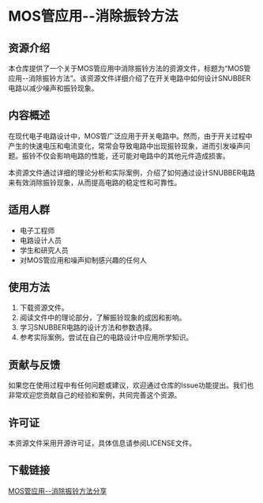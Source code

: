# MOS管应用--消除振铃方法

## 资源介绍

本仓库提供了一个关于MOS管应用中消除振铃方法的资源文件，标题为“MOS管应用--消除振铃方法”。该资源文件详细介绍了在开关电路中如何设计SNUBBER电路以减少噪声和振铃现象。

## 内容概述

在现代电子电路设计中，MOS管广泛应用于开关电路中。然而，由于开关过程中产生的快速电压和电流变化，常常会导致电路中出现振铃现象，进而引发噪声问题。振铃不仅会影响电路的性能，还可能对电路中的其他元件造成损害。

本资源文件通过详细的理论分析和实际案例，介绍了如何通过设计SNUBBER电路来有效消除振铃现象，从而提高电路的稳定性和可靠性。

## 适用人群

- 电子工程师
- 电路设计人员
- 学生和研究人员
- 对MOS管应用和噪声抑制感兴趣的任何人

## 使用方法

1. 下载资源文件。
2. 阅读文件中的理论部分，了解振铃现象的成因和影响。
3. 学习SNUBBER电路的设计方法和参数选择。
4. 参考实际案例，尝试在自己的电路设计中应用所学知识。

## 贡献与反馈

如果您在使用过程中有任何问题或建议，欢迎通过仓库的Issue功能提出。我们也非常欢迎您贡献自己的经验和案例，共同完善这个资源。

## 许可证

本资源文件采用开源许可证，具体信息请参阅LICENSE文件。

## 下载链接

[MOS管应用--消除振铃方法分享](https://pan.quark.cn/s/e75de5839c8c)